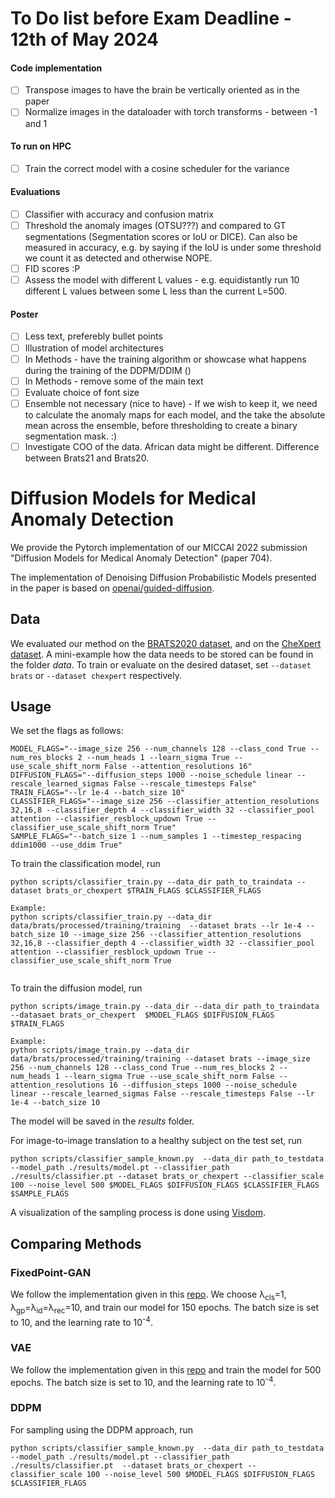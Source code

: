# To Do list before Exam Deadline - 12th of May 2024

#### Code implementation
- [ ] Transpose images to have the brain be vertically oriented as in the paper
- [ ] Normalize images in the dataloader with torch transforms - between -1 and 1
#### To run on HPC
- [ ] Train the correct model with a cosine scheduler for the variance
#### Evaluations
- [ ] Classifier with accuracy and confusion matrix
- [ ] Threshold the anomaly images (OTSU???) and compared to GT segmentations (Segmentation scores or IoU or DICE). Can also be measured in accuracy, e.g. by saying if the IoU is under some threshold we count it as detected and otherwise NOPE.
- [ ] FID scores :P
- [ ] Assess the model with different L values - e.g. equidistantly run 10 different L values between some L less than the current L=500.
#### Poster
- [ ] Less text, preferebly bullet points
- [ ] Illustration of model architectures
- [ ] In Methods - have the training algorithm or showcase what happens during the training of the DDPM/DDIM ()
- [ ] In Methods - remove some of the main text
- [ ] Evaluate choice of font size
- [ ] Ensemble not necessary (nice to have) - If we wish to keep it, we need to calculate the anomaly maps for each model, and the take the absolute mean across the ensemble, before thresholding to create a binary segmentation mask. :)
- [ ] Investigate COO of the data. African data might be different. Difference between Brats21 and Brats20.

# Diffusion Models for Medical Anomaly Detection

We provide the Pytorch implementation of our MICCAI 2022 submission "Diffusion Models for Medical Anomaly Detection" (paper 704).


The implementation of Denoising Diffusion Probabilistic Models presented in the paper is based on [openai/guided-diffusion](https://github.com/openai/guided-diffusion).


## Data

We evaluated our method on the [BRATS2020 dataset](https://www.med.upenn.edu/cbica/brats2020/data.html), and on the [CheXpert dataset](https://stanfordmlgroup.github.io/competitions/chexpert/).
A mini-example how the data needs to be stored can be found in the folder *data*. To train or evaluate on the desired dataset, set `--dataset brats` or `--dataset chexpert` respectively. 

## Usage

We set the flags as follows:
```
MODEL_FLAGS="--image_size 256 --num_channels 128 --class_cond True --num_res_blocks 2 --num_heads 1 --learn_sigma True --use_scale_shift_norm False --attention_resolutions 16"
DIFFUSION_FLAGS="--diffusion_steps 1000 --noise_schedule linear --rescale_learned_sigmas False --rescale_timesteps False"
TRAIN_FLAGS="--lr 1e-4 --batch_size 10"
CLASSIFIER_FLAGS="--image_size 256 --classifier_attention_resolutions 32,16,8 --classifier_depth 4 --classifier_width 32 --classifier_pool attention --classifier_resblock_updown True --classifier_use_scale_shift_norm True"
SAMPLE_FLAGS="--batch_size 1 --num_samples 1 --timestep_respacing ddim1000 --use_ddim True"
```
To train the classification model, run
```
python scripts/classifier_train.py --data_dir path_to_traindata --dataset brats_or_chexpert $TRAIN_FLAGS $CLASSIFIER_FLAGS

Example:
python scripts/classifier_train.py --data_dir data/brats/processed/training/training  --dataset brats --lr 1e-4 --batch_size 10 --image_size 256 --classifier_attention_resolutions 32,16,8 --classifier_depth 4 --classifier_width 32 --classifier_pool attention --classifier_resblock_updown True --classifier_use_scale_shift_norm True   
                                                                                                                                      
```
To train the diffusion model, run
```
python scripts/image_train.py --data_dir --data_dir path_to_traindata --datasaet brats_or_chexpert  $MODEL_FLAGS $DIFFUSION_FLAGS $TRAIN_FLAGS

Example:
python scripts/image_train.py --data_dir  data/brats/processed/training/training --dataset brats --image_size 256 --num_channels 128 --class_cond True --num_res_blocks 2 --num_heads 1 --learn_sigma True --use_scale_shift_norm False --attention_resolutions 16 --diffusion_steps 1000 --noise_schedule linear --rescale_learned_sigmas False --rescale_timesteps False --lr 1e-4 --batch_size 10
```
The model will be saved in the *results* folder.

For image-to-image translation to a healthy subject on the test set, run
```
python scripts/classifier_sample_known.py  --data_dir path_to_testdata  --model_path ./results/model.pt --classifier_path ./results/classifier.pt --dataset brats_or_chexpert --classifier_scale 100 --noise_level 500 $MODEL_FLAGS $DIFFUSION_FLAGS $CLASSIFIER_FLAGS  $SAMPLE_FLAGS 
```
A visualization of the sampling process is done using [Visdom](https://github.com/fossasia/visdom).


## Comparing Methods

### FixedPoint-GAN

We follow the implementation given in this [repo](https://github.com/mahfuzmohammad/Fixed-Point-GAN). We choose λ<sub>cls</sub>=1, λ<sub>gp</sub>=λ<sub>id</sub>=λ<sub>rec</sub>=10,  and train our model for 150 epochs. The batch size is set to 10, and the learning rate to 10<sup>-4</sup>.

### VAE

We follow the implementation given in this [repo](https://github.com/aubreychen9012/cAAE) and train the model for 500 epochs.  The batch size is set to 10, and the learning rate to 10<sup>-4</sup>.


### DDPM
For sampling using the DDPM approach, run 
```
python scripts/classifier_sample_known.py  --data_dir path_to_testdata  --model_path ./results/model.pt --classifier_path ./results/classifier.pt  --dataset brats_or_chexpert --classifier_scale 100 --noise_level 500 $MODEL_FLAGS $DIFFUSION_FLAGS $CLASSIFIER_FLAGS 
```


